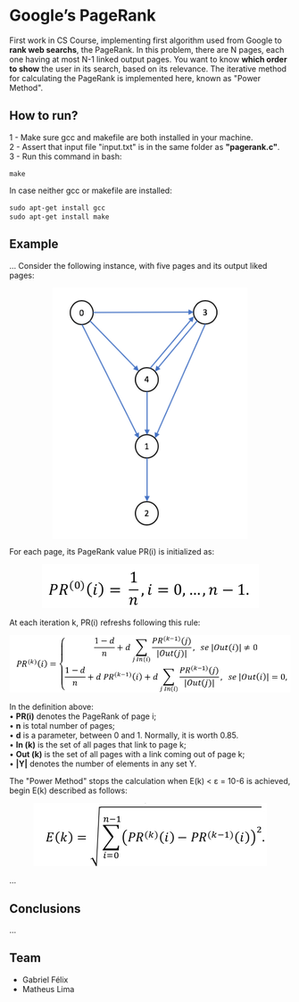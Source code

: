 # Google’s PageRank
First work in CS Course, implementing first algorithm used from Google to **rank web searchs**, the PageRank. In this problem, there are N pages, each one having at most N-1 linked output pages. You want to know **which order to show** the user in its search, based on its relevance. The iterative method for calculating the PageRank is implemented here, known as "Power Method".

## How to run?

1 - Make sure gcc and makefile are both installed in your machine.  
2 - Assert that input file "input.txt" is in the same folder as **"pagerank.c"**.  
3 - Run this command in bash:
```
make
```
In case neither gcc or makefile are installed:
```
sudo apt-get install gcc
sudo apt-get install make
```
## Example

...
Consider the following instance, with five pages and its output liked pages:

<p align="center">
  <img src="assets/sample.png" align=center width=350 height=450/>
</p>

For each page, its PageRank value PR(i) is initialized as:

<p align="center">
  <img src="assets/init_pagerank.jpg" />
</p>

At each iteration k, PR(i) refreshs following this rule:

<p align="center">
  <img src="assets/pagerank.jpg" />
</p>

In the definition above:  
• **PR(i)** denotes the PageRank of page i;  
• **n** is total number of pages;  
• **d** is a parameter, between 0 and 1. Normally, it is worth 0.85.  
• **In (k)** is the set of all pages that link to page k;  
• **Out (k)** is the set of all pages with a link coming out of page k;  
• **|Y|** denotes the number of elements in any set Y.  

The "Power Method" stops the calculation when E(k) < ε = 10-6 is achieved, begin E(k) described as follows: 
<p align="center">
  <img src="assets/stop_condition.jpg" />
</p>

...

## Conclusions
...

## Team
- Gabriel Félix
- Matheus Lima
